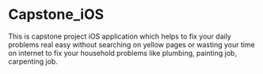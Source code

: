 # Capstone_iOS

This is capstone project iOS application which helps to fix your daily problems real easy without searching on yellow pages or wasting your time on internet to fix your household problems like plumbing, painting job, carpenting job. 
